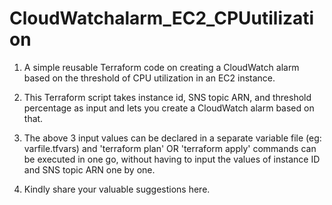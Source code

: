 # CloudWatchalarm_EC2_CPUutilization
1. A simple reusable Terraform code on creating a CloudWatch alarm based on the threshold of CPU utilization in an EC2 instance.

2. This Terraform script takes instance id, SNS topic ARN, and threshold percentage as input and lets you create a CloudWatch alarm based on that.

3. The above 3 input values can be declared in a separate variable file (eg: varfile.tfvars) and 'terraform plan' OR 'terraform apply' commands can be executed in one go, without having to input the values of instance ID and SNS topic ARN one by one.

4. Kindly share your valuable suggestions here.
